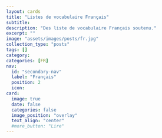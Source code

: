 ```yaml
---
layout: cards
title: "Listes de vocabulaire Français"
subtitle:
description: "Des liste de vocabulaire Français soutenu."
excerpt: ""
image: "assets/images/posts/fr.jpg"
collection_type: "posts"
tags: []
category:
categories: [FR]
nav:
  id: "secondary-nav"
  label: "Français"
  position: 2
  icon:
card:
  image: true
  date: false
  categories: false
  image_position: "overlay"
  text_align: "center"
  #more_button: "Lire"
---
```

